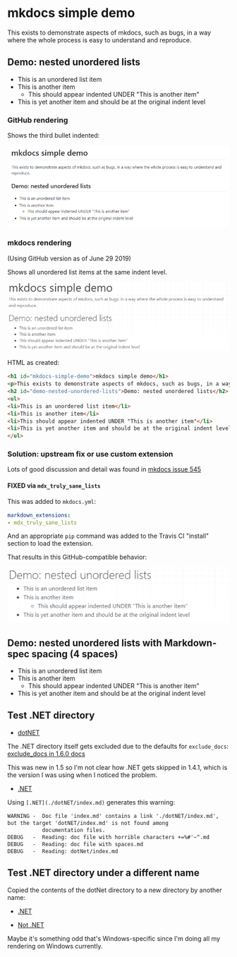 # mkdocs simple demo

This exists to demonstrate aspects of mkdocs, such as bugs, in a way where the whole process is easy to understand and reproduce.

## Demo: nested unordered lists

* This is an unordered list item
* This is another item
  * This should appear indented UNDER "This is another item"
* This is yet another item and should be at the original indent level

### GitHub rendering

Shows the third bullet indented:

![Nested unordered list rendered by GitHub](2019-06-19-13-51-17.png)

### mkdocs rendering

(Using GitHub version as of June 29 2019)

Shows all unordered list items at the same indent level.

![Nested unordered list rendered by mkdocs](2019-06-19-13-52-21.png)

HTML as created:

```html
<h1 id="mkdocs-simple-demo">mkdocs simple demo</h1>
<p>This exists to demonstrate aspects of mkdocs, such as bugs, in a way where the whole process is easy to understand and reproduce.</p>
<h2 id="demo-nested-unordered-lists">Demo: nested unordered lists</h2>
<ul>
<li>This is an unordered list item</li>
<li>This is another item</li>
<li>This should appear indented UNDER "This is another item"</li>
<li>This is yet another item and should be at the original indent level</li>
</ul>
```

### Solution: upstream fix or use custom extension

Lots of good discussion and detail was found in [mkdocs issue 545](https://github.com/mkdocs/mkdocs/issues/545)

#### FIXED via `mdx_truly_sane_lists`

This was added to `mkdocs.yml`:

```YAML
markdown_extensions:
- mdx_truly_sane_lists
```

And an appropriate `pip` command was added to the Travis CI "install" section to load the extension.

That results in this GitHub-compatible behavior:

![Truly Sane Lists extension renders as expected](2019-06-19-14-41-20.png)

## Demo: nested unordered lists with Markdown-spec spacing (4 spaces)

* This is an unordered list item
* This is another item
    * This should appear indented UNDER "This is another item"
* This is yet another item and should be at the original indent level

## Test .NET directory

* [dotNET](./dotNET/index.md)

The .NET directory itself gets excluded due to the defaults for `exclude_docs`: [exclude_docs in 1.6.0 docs](https://github.com/mkdocs/mkdocs/blob/1.6.0/docs/user-guide/configuration.md#exclude_docs)

This was new in 1.5 so I'm not clear how .NET gets skipped in 1.4.1, which is the version I was using when I noticed the problem.

* [.NET](./dotNET/index.md)

Using `[.NET](./dotNET/index.md)` generates this warning:

```text
WARNING -  Doc file 'index.md' contains a link './dotNET/index.md', but the target 'dotNET/index.md' is not found among
           documentation files.
DEBUG   -  Reading: doc file with horrible characters +=%#'~^.md
DEBUG   -  Reading: doc file with spaces.md
DEBUG   -  Reading: dotNet/index.md
```

## Test .NET directory under a different name

Copied the contents of the dotNet directory to a new directory by another name:

* [.NET](./notTheName/index.md)

* [Not .NET](./notDotNet/index.md)

Maybe it's something odd that's Windows-specific since I'm doing all my rendering on Windows currently.
